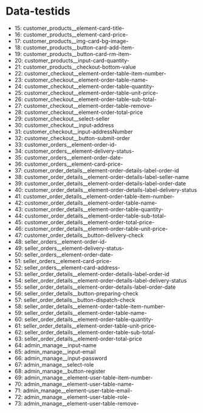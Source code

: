 # Data-testids
<!-- - 1: common_login__input-email
- 2: common_login__input-password
- 3: common_login__button-login
- 4: common_login__button-register
- 5: common_login__element-invalid-email [Elemento oculto (Mensagens de erro)]
- 6: common_register__input-name
- 7: common_register__input-email
- 8: common_register__input-password
- 9: common_register__button-register -->
<!-- - 10: common_register__element-invalid_register [Elemento oculto (Mensagens de erro)]
- 11: customer_products__element-navbar-link-products
- 12: customer_products__element-navbar-link-orders
- 13: customer_products__element-navbar-user-full-name
- 14: customer_products__element-navbar-link-logout -->
- 15: customer_products__element-card-title-<id>
- 16: customer_products__element-card-price-<id>
- 17: customer_products__img-card-bg-image-<id>
- 18: customer_products__button-card-add-item-<id>
- 19: customer_products__button-card-rm-item-<id>
- 20: customer_products__input-card-quantity-<id>
- 21: customer_products__checkout-bottom-value
- 22: customer_checkout__element-order-table-item-number-<index>
- 23: customer_checkout__element-order-table-name-<index>
- 24: customer_checkout__element-order-table-quantity-<index>
- 25: customer_checkout__element-order-table-unit-price-<index>
- 26: customer_checkout__element-order-table-sub-total-<index>
- 27: customer_checkout__element-order-table-remove-<index>
- 28: customer_checkout__element-order-total-price
- 29: customer_checkout__select-seller
- 30: customer_checkout__input-address
- 31: customer_checkout__input-addressNumber
- 32: customer_checkout__button-submit-order
- 33: customer_orders__element-order-id-<id>
- 34: customer_orders__element-delivery-status-<id>
- 35: customer_orders__element-order-date-<id>
- 36: customer_orders__element-card-price-<id>
- 37: customer_order_details__element-order-details-label-order-id
- 38: customer_order_details__element-order-details-label-seller-name
- 39: customer_order_details__element-order-details-label-order-date
- 40: customer_order_details__element-order-details-label-delivery-status
- 41: customer_order_details__element-order-table-item-number-<index>
- 42: customer_order_details__element-order-table-name-<index>
- 43: customer_order_details__element-order-table-quantity-<index>
- 44: customer_order_details__element-order-table-sub-total-<index>
- 45: customer_order_details__element-order-total-price-<index>
- 46: customer_order_details__element-order-table-unit-price-<index>
- 47: customer_order_details__button-delivery-check
- 48: seller_orders__element-order-id-<id>
- 49: seller_orders__element-delivery-status-<id>
- 50: seller_orders__element-order-date-<id>
- 51: seller_orders__element-card-price-<id>
- 52: seller_orders__element-card-address-<id>
- 53: seller_order_details__element-order-details-label-order-id
- 54: seller_order_details__element-order-details-label-delivery-status
- 55: seller_order_details__element-order-details-label-order-date
- 56: seller_order_details__button-preparing-check
- 57: seller_order_details__button-dispatch-check
- 58: seller_order_details__element-order-table-item-number-<index>
- 59: seller_order_details__element-order-table-name-<index>
- 60: seller_order_details__element-order-table-quantity-<index>
- 61: seller_order_details__element-order-table-unit-price-<index>
- 62: seller_order_details__element-order-table-sub-total-<index>
- 63: seller_order_details__element-order-total-price
- 64: admin_manage__input-name
- 65: admin_manage__input-email
- 66: admin_manage__input-password
- 67: admin_manage__select-role
- 68: admin_manage__button-register
- 69: admin_manage__element-user-table-item-number-<index>
- 70: admin_manage__element-user-table-name-<index>
- 71: admin_manage__element-user-table-email-<index>
- 72: admin_manage__element-user-table-role-<index>
- 73: admin_manage__element-user-table-remove-<index>
